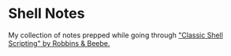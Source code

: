# Shell Notes
My collection of notes prepped while going through ["Classic Shell Scripting" by Robbins &amp; Beebe.](https://archive.org/details/classicshellscri0000robb/)
